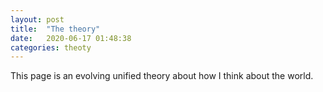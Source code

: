 ```yaml
---
layout: post
title:  "The theory"
date:   2020-06-17 01:48:38
categories: theoty
---
```


This page is an evolving unified theory about how I think about the world.  
